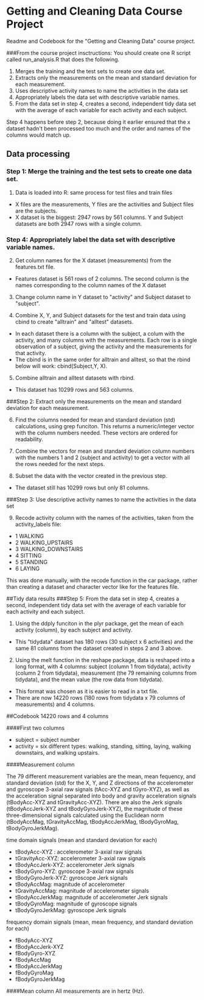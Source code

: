 # Getting and Cleaning Data Course Project
Readme and Codebook for the "Getting and Cleaning Data" course project. 

###From the course project insctructions:
You should create one R script called run_analysis.R that does the following. 
 1.	Merges the training and the test sets to create one data set.
 2.	Extracts only the measurements on the mean and standard deviation for each measurement. 
 3.	Uses descriptive activity names to name the activities in the data set
 4.	Appropriately labels the data set with descriptive variable names. 
 5.	From the data set in step 4, creates a second, independent tidy data set with the average of each variable for each activity and each subject.

  Step 4 happens before step 2, because doing it earlier ensured that the x dataset hadn't been processed too much and the order and names of the columns would match up.

## Data processing
### Step 1: Merge the training and the test sets to create one data set.
1. Data is loaded into R: same process for test files and train files
  * X files are the measurements, Y files are the activities and Subject files are the subjects.
  * X dataset is the biggest: 2947 rows by 561 columns. Y and Subject datasets are both 2947 rows with a single column.

### Step 4: Appropriately label the data set with descriptive variable names.
2. Get column names for the X dataset (measurements) from the features.txt file. 
  * Features dataset is 561 rows of 2 columns. The second column is the names corresponding to the column names of the X dataset

3. Change column name in Y dataset to "activity" and Subject dataset to "subject".

4. Combine X, Y, and Subject datasets for the test and train data using cbind to create "alltrain" and "alltest" datasets.
  * In each dataset there is a column with the subject, a colum with the activity, and many columns with the measurements. Each row is a single observation of a subject, giving the activity and the measurements for that activity. 
  * The cbind is in the same order for alltrain and alltest, so that the rbind below will work: cbind(Subject,Y, X). 

5. Combine alltrain and alltest datasets with rbind. 
 * This dataset has 10299 rows and 563 columns.

###Step 2: Extract only the measurements on the mean and standard deviation for each measurement.

6. Find the columns needed for mean and standard deviation (std) calculations, using grep funciton. This returns a numeric/integer vector with the column numbers needed. These vectors are ordered for readability.

7. Combine the vectors for mean and standard deviation column numbers with the numbers 1 and 2 (subject and activity) to get a vector with all the rows needed for the next steps. 

8. Subset the data with the vector created in the previous step.
 * The dataset still has 10299 rows but only 81 columns.

###Step 3: Use descriptive activity names to name the activities in the data set

9. Recode activity column with the names of the activities, taken from the activity_labels file: 
 * 1 WALKING
 * 2 WALKING_UPSTAIRS
 * 3 WALKING_DOWNSTAIRS
 * 4 SITTING
 * 5 STANDING
 * 6 LAYING

 This was done manually, with the recode function in the car package, rather than creating a dataset and character vector like for the features file.

##Tidy data results
###Step 5: From the data set in step 4, creates a second, independent tidy data set with the average of each variable for each activity and each subject.

1. Using the ddply funciton in the plyr package, get the mean of each activity (column), by each subject and activity.
 * This "tidydata" dataset has 180 rows (30 subject x 6 activities) and the same 81 columns from the dataset created in steps 2 and 3 above.
 2. Using the melt function in the reshape package, data is reshaped into a long format, with 4 columns: subject (column 1 from tidydata), activity (column 2 from tidydata), measurement (the 79 remaining columns from tidydata), and the mean value (the row data from tidydata).
* This format was chosen as it is easier to read in a txt file.
* There are now 14220 rows (180 rows from tidydata x 79 columns of measurements) and 4 columns.

##Codebook
 14220 rows and 4 columns

####First two columns
* subject = subject number
* activity = six different types: walking, standing, sitting, laying, walking downstairs, and walking upstairs.

####Measurement column

 The 79 different measurement variables are the mean, mean fequency, and standard deviation (std) for the X, Y, and Z directions of the accelerometer and gyroscope 3-axial raw signals (tAcc-XYZ and tGyro-XYZ), as well as the acceleration signal separated into body and gravity acceleration signals (tBodyAcc-XYZ and tGravityAcc-XYZ). There are also the Jerk signals (tBodyAccJerk-XYZ and tBodyGyroJerk-XYZ), the magnitude of these three-dimensional signals calculated using the Euclidean norm (tBodyAccMag, tGravityAccMag, tBodyAccJerkMag, tBodyGyroMag, tBodyGyroJerkMag).

 time domain signals (mean and standard deviation for each)
* tBodyAcc-XYZ : accelerometer 3-axial raw signals 
* tGravityAcc-XYZ: accelerometer 3-axial raw signals 
* tBodyAccJerk-XYZ: accelerometer Jerk signals
* tBodyGyro-XYZ: gyroscope 3-axial raw signals
* tBodyGyroJerk-XYZ: gyroscope Jerk signals
* tBodyAccMag: magnitude of accelerometer
* tGravityAccMag: magnitude of accelerometer signals
* tBodyAccJerkMag: magnitude of accelerometer Jerk signals
* tBodyGyroMag: magnitude of gyroscope signals
* tBodyGyroJerkMag: gyroscope Jerk signals

frequency domain signals (mean, mean frequency, and standard deviation for each)
* fBodyAcc-XYZ
* fBodyAccJerk-XYZ
* fBodyGyro-XYZ
* fBodyAccMag
* fBodyAccJerkMag
* fBodyGyroMag
* fBodyGyroJerkMag

####Mean column
All measurements are in hertz (Hz).

